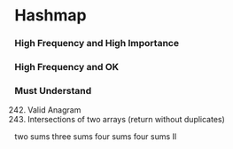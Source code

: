# Hashmap

### High Frequency and High Importance

### High Frequency and OK

### Must Understand

242. Valid Anagram
349. Intersections of two arrays (return without duplicates)
 
two sums
three sums
four sums
four sums II

